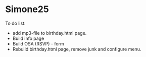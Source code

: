 # Simone25
To do list:
- add mp3-file to birthday.html page.
- Build info page
- Build OSA (RSVP) - form
- Rebuild birthday.html page,   remove junk and configure menu.



